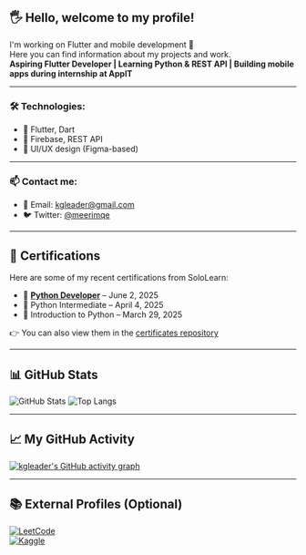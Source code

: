 ## 🖐 Hello, welcome to my profile!

I'm working on Flutter and mobile development 🚀  
Here you can find information about my projects and work.  
**Aspiring Flutter Developer | Learning Python & REST API | Building mobile apps during internship at AppIT**

---

### 🛠️ Technologies:
- 🚀 Flutter, Dart
- 🔧 Firebase, REST API
- 🎨 UI/UX design (Figma-based)

---

### 📫 Contact me:
- 📨 Email: kgleader@gmail.com
- 🐦 Twitter: [@meerimqe](https://twitter.com/meerimqe)

---

## 📜 Certifications

Here are some of my recent certifications from SoloLearn:

- 🐍 **[Python Developer](https://www.sololearn.com/en/profile/1942337)** – June 2, 2025  
- 🔹 Python Intermediate – April 4, 2025  
- 🔸 Introduction to Python – March 29, 2025  

👉 You can also view them in the [certificates repository](https://github.com/kgleader/certificates)

---

## 📊 GitHub Stats

![GitHub Stats](https://github-readme-stats.vercel.app/api?username=kgleader&show_icons=true&theme=tokyonight)
![Top Langs](https://github-readme-stats.vercel.app/api/top-langs/?username=kgleader&layout=compact&theme=tokyonight)

---

## 📈 My GitHub Activity

[![kgleader's GitHub activity graph](https://github-readme-activity-graph.vercel.app/graph?username=kgleader&theme=github-dark)](https://github.com/ashutosh00710/github-readme-activity-graph)

---

## 📚 External Profiles (Optional)

[![LeetCode](https://img.shields.io/badge/LeetCode-Solved%20150%20problems-brightgreen)](https://leetcode.com/kgleader/)  
[![Kaggle](https://img.shields.io/badge/Kaggle-Competitions%20Gold%20Medalist-orange)](https://www.kaggle.com/)
